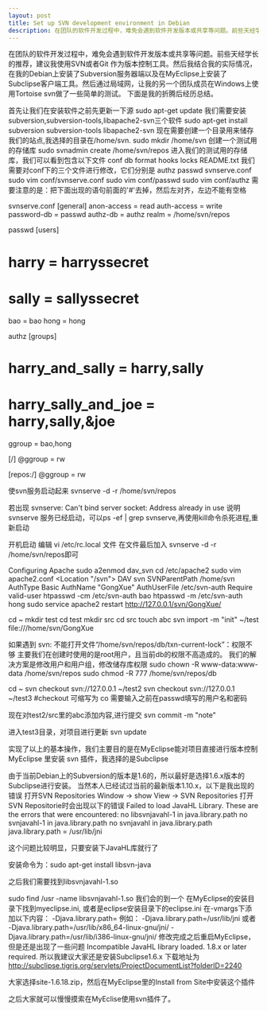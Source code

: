 ```yaml
---
layout: post
title: Set up SVN development environment in Debian
description: 在团队的软件开发过程中，难免会遇到软件开发版本或共享等问题。前些天经学长的推荐，建议我使用SVN或者Git作为版本控制工具。然后我结合我的实际情况，在我的Debian上安装了Subversion服务器端以及在MyEclipse上安装了Subclipse客户端工具。然后通过局域网，让我的另一个团队成员在Windows上使用Tortoise svn做了一些简单的测试。下面是我的折腾后经历总结。
---
```

在团队的软件开发过程中，难免会遇到软件开发版本或共享等问题。前些天经学长的推荐，建议我使用SVN或者Git
作为版本控制工具。然后我结合我的实际情况，在我的Debian上安装了Subversion服务器端以及在MyEclipse上安装了
Subclipse客户端工具。然后通过局域网，让我的另一个团队成员在Windows上使用Tortoise svn做了一些简单的测试。
下面是我的折腾后经历总结。

首先让我们在安装软件之前先更新一下源
sudo apt-get update
我们需要安装subversion,subversion-tools,libapache2-svn三个软件
sudo apt-get install subversion subversion-tools libapache2-svn
现在需要创建一个目录用来储存我们的站点,我选择的目录在/home/svn.
sudo mkdir /home/svn
创建一个测试用的存储库
sudo svnadmin create /home/svn/repos
进入我们的测试用的存储库，我们可以看到包含以下文件
conf db format hooks locks README.txt
我们需要对conf下的三个文件进行修改，它们分别是
authz passwd svnserve.conf
sudo vim conf/svnserve.conf
sudo vim conf/passwd
sudo vim conf/authz
需要注意的是：把下面出现的语句前面的'#'去掉，然后左对齐，左边不能有空格

svnserve.conf
[general]
anon-access = read
auth-access = write
password-db = passwd
authz-db = authz
realm = /home/svn/repos

passwd
[users]
# harry = harryssecret
# sally = sallyssecret
bao = bao
hong = hong

authz
[groups]
# harry_and_sally = harry,sally
# harry_sally_and_joe = harry,sally,&joe
ggroup = bao,hong

[/]
@ggroup = rw

[repos:/]
@ggroup = rw

使svn服务启动起来
svnserve -d -r /home/svn/repos

若出现 svnserve: Can't bind server socket: Address already in use
说明svnserve 服务已经启动，可以ps -ef | grep
svnserve,再使用kill命令杀死进程,重新启动

开机启动
编辑 vi /etc/rc.local 文件
在文件最后加入 svnserve -d -r /home/svn/repos即可


Configuring Apache
sudo a2enmod dav_svn
cd /etc/apache2
sudo vim apache2.conf
<Location "/svn">
    DAV svn
    SVNParentPath /home/svn
    AuthType Basic
    AuthName "GongXue"
    AuthUserFile /etc/svn-auth
    Require valid-user
</Location>
htpasswd -cm /etc/svn-auth bao
htpasswd -m /etc/svn-auth hong
sudo service apache2 restart
http://127.0.0.1/svn/GongXue/


cd ~
mkdir test
cd test
mkdir src
cd src
touch abc
svn import -m "init" ~/test file:///home/svn/GongXue

如果遇到
svn: 不能打开文件“/home/svn/repos/db/txn-current-lock”：权限不够
主要我们在创建时使用的是root用户，且当前db的权限不高造成的。
我们的解决方案是修改用户和用户组，修改储存库权限
sudo chown -R www-data:www-data /home/svn/repos
sudo chmod -R 777 /home/svn/repos/db

cd ~
svn checkout svn://127.0.0.1 ~/test2
svn checkout svn://127.0.0.1 ~/test3   #checkout 可缩写为 co
需要输入之前在passwd填写的用户名和密码

现在对test2/src里的abc添加内容,进行提交
svn commit -m "note"

进入test3目录，对项目进行更新
svn update

实现了以上的基本操作，我们主要目的是在MyEclipse能对项目直接进行版本控制
MyEclipse 里安装 svn 插件，我选择的是Subclipse

由于当前Debian上的Subversion的版本是1.6的，所以最好是选择1.6.x版本的Subclipse进行安装。
当然本人已经试过当前的最新版本1.10.x，以下是我出现的错误
打开SVN Repositories
Window -> show View -> SVN Repositories
打开SVN Repositorie时会出现以下的错误
Failed to load JavaHL Library.
These are the errors that were encountered:
no libsvnjavahl-1 in java.library.path
no svnjavahl-1 in java.library.path
no svnjavahl in java.library.path
java.library.path = /usr/lib/jni

这个问题比较明显，只要安装下JavaHL库就行了

安装命令为：sudo apt-get install libsvn-java

之后我们需要找到libsvnjavahl-1.so

sudo find /usr -name libsvnjavahl-1.so
我们会的到一个<path>
在MyEclipse的安装目录下找到myeclipse.ini, 或者是eclipse安装目录下的eclipse.ini
在-vmargs下添加以下内容：
-Djava.library.path=<path>
例如：
-Djava.library.path=/usr/lib/jni
或者
-Djava.library.path=/usr/lib/x86_64-linux-gnu/jni/ 
-Djava.library.path=/usr/lib/i386-linux-gnu/jni/ 
修改完成之后重启MyEclipse，但是还是出现了一些问题
Incompatible JavaHL library loaded.  1.8.x or later required.
所以我建议大家还是安装Subclipse1.6.x
下载地址为
http://subclipse.tigris.org/servlets/ProjectDocumentList?folderID=2240

大家选择site-1.6.18.zip，然后在MyEclipse里的Install from Site中安装这个插件

之后大家就可以慢慢摸索在MyEclise使用svn插件了。


